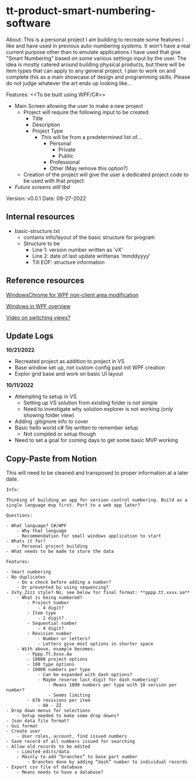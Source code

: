 # tt-product-smart-numbering-software

About:
This is a personal project I am building to recreate some features I like and have used in previous auto-numbering systems.  It won't have a real
current purpose other than to emulate applications I have used that give "Smart Numbering" based on some various settings input by the user.  The idea
is mostly catered around building physical products, but there will be item types that can apply to any general project.  I plan to work on and complete this
as a main showcase of design and programming skills.  Please do not judge whatever the art ends up looking like...

Features: <<To be built using WPF/C#>>
- Main Screen allowing the user to make a new project
    - Project will require the following input to be created
        - Title
        - Description
        - Project Type
            - This will be from a predetermined list of...
                - Personal
                    - Private
                    - Public
                - Professional
                - Other (May remove this option?)
    - Creation of the project will give the user a dedicated project code to be used with that project
- *Future screens still tbd*

Version: v0.0.1
Date: 09-27-2022

## Internal resources
- basic-structure.txt
    - contains info/layout of the basic structure for program
    - Structure to be
        - Line 1: version number written as 'vX'
        - Line 2: date of last update writtenas 'mmddyyyy'
        - Till EOF: structure information

## Reference resources

[WindowsChrome for WPF non-client area modification](https://docs.microsoft.com/en-us/dotnet/api/system.windows.shell.windowchrome?view=windowsdesktop-6.0)

[Windows in WPF overview](https://docs.microsoft.com/en-us/dotnet/desktop/wpf/windows/?view=netdesktop-6.0)

[Video on switching views?](https://www.youtube.com/watch?v=xUwk2-_tRzo&ab_channel=ToskersCorner)

## Update Logs

**10/21/2022**
- Recreated project as addition to project in VS
- Base window set up, not custom config past init WPF creation
- Explor grid base and work on basic UI layout

**10/11/2022**
- Attempting to setup in VS
    - Setting up VS solution from existing folder is not simple
    - Need to investigate why solution explorer is not working (only showing folder view)
- Adding .gitignore info to cover
- Basic hello world c# file written to remember setup
    - Not compiled or setup though
- Need to set a goal for coming days to get some basic MVP working

## Copy-Paste from Notion

This will need to be cleaned and transposed to proper information at a later date.

```
Info:

Thinking of building an app for version control numbering. Build as a single language mvp first. Port to a web app later?

Questions:

- What language? C#/WPF
    - Why that language
    - Recommendation for small windows application to start
- Whats it for?
    - Personal project building
- What needs to be made to store the data

Features:

- Smart numbering
- No duplicates
    - Do a check before adding a number?
    - Or prevented by using sequencing?
- XxYy_Zzzz style? No, see below for final format: **pppp.tt.xxxx.aa**
    - What is being numbered?
        - Project number
            - 4 digit?
        - Item type
            - 2 digit?
        - Sequential number
            - 4 digit?
        - Revision number
            - Number or letters?
            - Letters give most options in shorter space
    - With above, example becomes:
        - Pppp.Tt.Xxxx.Aa
        - 10000 project options
        - 100 type options
        - 10000 numbers per type
            - Can be expanded with dash options?
            - Maybe reserve last digit for dash numbering?
                - Means 1000 numbers per type with 10 version per number?
                - Seems limiting
        - 676 revisions per item
            - 0A - ZZ
- Drop down menus for selections
    - Setup needed to make some drop downs?
- Json data file format?
- Gui format
- Create user
    - User roles, account, find issued numbers
- Save record of all numbers issued for searching
- Allow old records to be edited
    - Limited edits/data
    - Mainly to add “branches” to base part number
        - Branches done by adding “dash” number to individual records
- Export csv file of database
    - Means needs to have a database?
```
